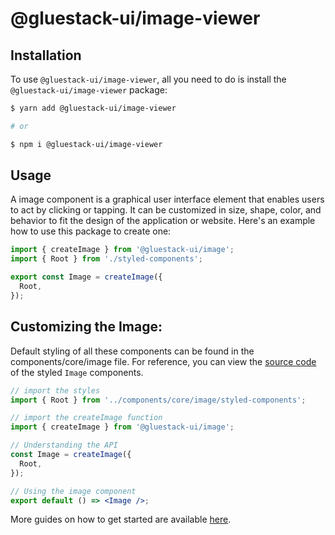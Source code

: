 # @gluestack-ui/image-viewer

## Installation

To use `@gluestack-ui/image-viewer`, all you need to do is install the
`@gluestack-ui/image-viewer` package:

```sh
$ yarn add @gluestack-ui/image-viewer

# or

$ npm i @gluestack-ui/image-viewer
```

## Usage

A image component is a graphical user interface element that enables users to act by clicking or tapping. It can be customized in size, shape, color, and behavior to fit the design of the application or website. Here's an example how to use this package to create one:

```jsx
import { createImage } from '@gluestack-ui/image';
import { Root } from './styled-components';

export const Image = createImage({
  Root,
});
```

## Customizing the Image:

Default styling of all these components can be found in the components/core/image file. For reference, you can view the [source code](https://github.com/gluestack/gluestack-ui/blob/development/example/storybook/src/ui-components/Image/index.tsx) of the styled `Image` components.

```jsx
// import the styles
import { Root } from '../components/core/image/styled-components';

// import the createImage function
import { createImage } from '@gluestack-ui/image';

// Understanding the API
const Image = createImage({
  Root,
});

// Using the image component
export default () => <Image />;
```

More guides on how to get started are available
[here](https://ui.gluestack.io/docs/components/forms/image).
